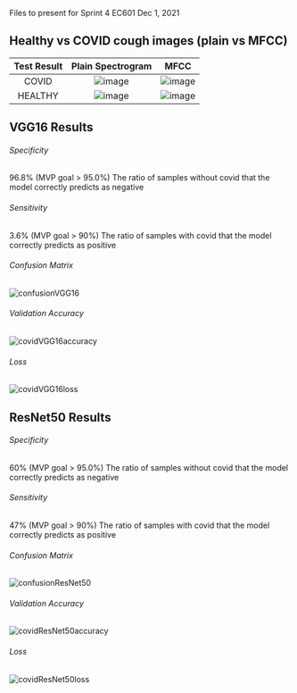 Files to present for Sprint 4 EC601 Dec 1, 2021
## Healthy vs COVID cough images (plain vs MFCC)
Test Result    | Plain Spectrogram     |  MFCC |
:---------------:|:-------------------------:|:-------------------------:
COVID | ![image](https://user-images.githubusercontent.com/74585697/144285793-0fd55688-95ed-4703-aa18-e5364c369021.png)|![image](https://user-images.githubusercontent.com/74585697/144285865-28af373e-44d0-4126-b5a1-c3542ab32868.png)
HEALTHY | ![image](https://user-images.githubusercontent.com/74585697/144285938-829c52a3-ee88-48d9-aab1-ae1b255fff56.png)|![image](https://user-images.githubusercontent.com/74585697/144285986-352f57e0-a642-40cd-a2e1-420e88a296f6.png)

## VGG16 Results

###### Specificity 
96.8%  (MVP goal > 95.0%)
The ratio of samples without covid that the model correctly predicts as negative

###### Sensitivity 
3.6%  (MVP goal > 90%)
The ratio of samples with covid that the model correctly predicts as positive

###### Confusion Matrix
![confusionVGG16](https://user-images.githubusercontent.com/74585697/144160213-22a3a5bc-d596-40c8-a6de-be4ab80080c9.png)

###### Validation Accuracy
![covidVGG16accuracy](https://user-images.githubusercontent.com/74585697/144160320-bf882314-a65f-40bb-8136-1b53ab534bf6.png)

###### Loss
![covidVGG16loss](https://user-images.githubusercontent.com/74585697/144160601-25f3c118-2d12-4a1a-ba1f-0af5e1d3b97b.png)


## ResNet50 Results

###### Specificity 
60%  (MVP goal > 95.0%)
The ratio of samples without covid that the model correctly predicts as negative

###### Sensitivity 
47%  (MVP goal > 90%)
The ratio of samples with covid that the model correctly predicts as positive

###### Confusion Matrix
![confusionResNet50](https://user-images.githubusercontent.com/74585697/144161272-8024bc2a-4901-400d-b588-6e41745184d9.png)

###### Validation Accuracy
![covidResNet50accuracy](https://user-images.githubusercontent.com/74585697/144161313-ca10ad59-e594-4912-9eeb-78194c2ac806.png)

###### Loss
![covidResNet50loss](https://user-images.githubusercontent.com/74585697/144161329-5958d57b-3af9-434e-87eb-e267fe2c5a30.png)
